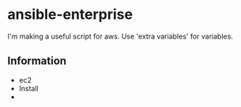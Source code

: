# ansible-enterprise
I'm making a useful script for aws. 
Use 'extra variables' for variables.

Information
---
* ec2
* Install
* 
